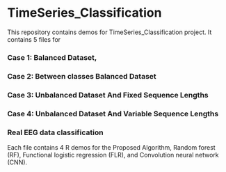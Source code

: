 # TimeSeries_Classification
This repository contains demos for TimeSeries_Classification project. It contains 5 files for 

### Case 1: Balanced Dataset, 
### Case 2: Between classes Balanced Dataset
### Case 3:  Unbalanced Dataset And Fixed Sequence Lengths
### Case 4: Unbalanced Dataset And Variable Sequence Lengths
### Real EEG data classification
Each file contains 4 R demos for the Proposed Algorithm, Random forest (RF), Functional logistic regression (FLR), and Convolution neural network (CNN).

